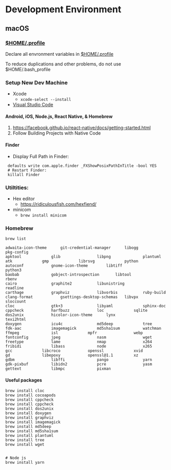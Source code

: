 
# Development Environment

## macOS

### [$HOME/.profile](./.profile)

Declare all envronment variables in [$HOME/.profile](./.profile)

To reduce duplications and other problems, do not use $HOME/.bash_profile

### Setup New Dev Machine

* Xcode
    * `xcode-select --install`
* [Visual Studio Code](https://code.visualstudio.com/)    

#### Android, iOS, Node.js, React Native, & Homebrew
1) https://facebook.github.io/react-native/docs/getting-started.html
2) Follow Building Projects with Native Code

#### Finder 

* Display Full Path in Finder:
````
 defaults write com.apple.finder _FXShowPosixPathInTitle -bool YES
 # Restart Finder:
 killall Finder
 ````

### Utiltities:
* Hex editor
  * https://ridiculousfish.com/hexfiend/
* minicom
  * `brew install minicom`

### Homebrew
````
brew list

adwaita-icon-theme		git-credential-manager		libogg				pkg-config
apktool				glib				libpng				plantuml
atk				gmp				librsvg				python
autoconf			gnome-icon-theme		libtiff				python3
baobab				gobject-introspection		libtool				rbenv
cairo				graphite2			libunistring			readline
carthage			graphviz			libvorbis			ruby-build
clang-format			gsettings-desktop-schemas	libvpx				sloccount
cloc				gtk+3				libyaml				sphinx-doc
cppcheck			harfbuzz			loc				sqlite
dos2unix			hicolor-icon-theme		lynx				texi2html
doxygen				icu4c				md5deep				tree
fdk-aac				imagemagick			md5sha1sum			watchman
ffmpeg				isl				mpfr				webp
fontconfig			jpeg				nasm				wget
freetype			lame				nmap				x264
fribidi				libass				node				x265
gcc				libcroco			openssl				xvid
gd				libepoxy			openssl@1.1			xz
gdbm				libffi				pango				yarn
gdk-pixbuf			libidn2				pcre				yasm
gettext				libmpc				pixman
````

#### Useful packages

````
brew install cloc
brew install cocoapods
brew install cppcheck
brew install cppcheck
brew install dos2unix
brew install doxygen
brew install graphviz
brew install imagemagick
brew install md5deep
brew install md5sha1sum
brew install plantuml
brew install tree
brew install wget


# Node js
brew install yarn
````
